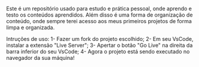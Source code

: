 Este é um repositório usado para estudo e prática pessoal, onde aprendo e testo os conteúdos aprendidos. Além disso é uma forma de organização de conteúdo, onde sempre terei acesso aos meus primeiros projetos de forma limpa e organizada.

Intruções de uso:
1- Fazer um fork do projeto escolhido;
2- Em seu VsCode, instalar a extensão "Live Server";
3- Apertar o botão "Go Live" na direita da barra inferior do seu VsCode;
4- Agora o projeto está sendo executado no navegador da sua máquina!
